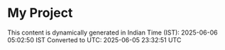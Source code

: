 # My Project

This content is dynamically generated in Indian Time (IST): 2025-06-06 05:02:50 IST
Converted to UTC: 2025-06-05 23:32:51 UTC
